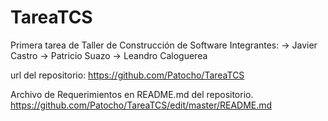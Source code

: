 TareaTCS
========

Primera tarea de Taller de Construcción de Software
Integrantes:
	-> Javier Castro
	-> Patricio Suazo
	-> Leandro Caloguerea

url del repositorio: https://github.com/Patocho/TareaTCS

Archivo de Requerimientos en README.md del repositorio.
https://github.com/Patocho/TareaTCS/edit/master/README.md
